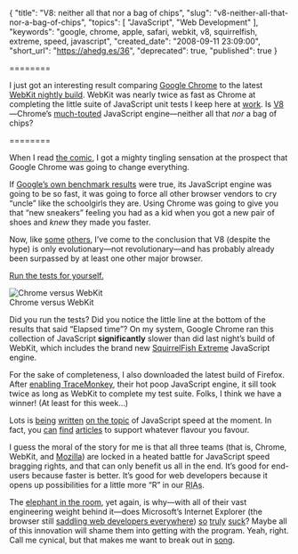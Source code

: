 {
  "title": "V8: neither all that nor a bag of chips",
  "slug": "v8-neither-all-that-nor-a-bag-of-chips",
  "topics": [
    "JavaScript",
    "Web Development"
  ],
  "keywords": "google, chrome, apple, safari, webkit, v8, squirrelfish, extreme, speed, javascript",
  "created_date": "2008-09-11 23:09:00",
  "short_url": "https://ahedg.es/36",
  "deprecated": true,
  "published": true
}

========

I just got an interesting result comparing [Google Chrome](https://www.google.com/chrome) to the latest [WebKit nightly build](https://nightly.webkit.org). WebKit was nearly twice as fast as Chrome at completing the little suite of JavaScript unit tests I keep here at [work](https://www.bookabach.co.nz). Is [V8](https://code.google.com/p/v8/)—Chrome’s [much-touted](https://news.cnet.com/8301-1001_3-10030888-92.html) JavaScript engine—neither all that _nor_ a bag of chips?

========

When I read [the comic](https://blogoscoped.com/google-chrome/), I got a mighty tingling sensation at the prospect that Google Chrome was going to change everything.

If [Google’s own benchmark results](https://www.download.com/8301-2007_4-10030888-12.html) were true, its JavaScript engine was going to be so fast, it was going to force all other browser vendors to cry “uncle” like the schoolgirls they are. Using Chrome was going to give you that “new sneakers” feeling you had as a kid when you got a new pair of shoes and _knew_ they made you faster.

Now, like [some](https://ejohn.org/blog/javascript-performance-rundown/) [others](https://javascriptly.com/2008/09/javascript-in-google-chrome/), I’ve come to the conclusion that V8 (despite the hype) is only evolutionary—not revolutionary—and has probably already been surpassed by at least one other major browser.

[Run the tests for yourself.](/blog/assets/files/js-unit-tests/)

<div class="photo-left">
  <p>
    <img src="/blog/assets/imgs/chrome-0.2.149.29-vs-webkit-r36309.png" alt="Chrome versus WebKit"><br>
    Chrome versus WebKit
  </p>
</div>

Did you run the tests? Did you notice the little line at the bottom of the results that said “Elapsed time”? On <span class="tooltip" title="MacBook Pro, 2.4GHz, 4GB RAM, running VMWare with Windows XP SP2">my system</span>, Google Chrome ran this collection of JavaScript **significantly** slower than did last night’s build of WebKit, which includes the brand new [SquirrelFish Extreme](https://www.tangerinesmash.com/writings/2008/sep/08/squirrelfish-extreme/) JavaScript engine.

For the sake of completeness, I also downloaded the latest build of Firefox. After [enabling TraceMonkey](https://wiki.mozilla.org/JavaScript:TraceMonkey#Playing_with_TraceMonkey), their hot poop JavaScript engine, it sill took twice as long as WebKit to complete my test suite. Folks, I think we have a winner! (At least for this week…)

Lots is [being](https://fernandoacorreia.wordpress.com/2008/09/02/chrome-is-fast-javascript-benchmark/) [written](https://waynepan.com/2008/09/02/v8-tracemonkey-squirrelfish-ie8-benchmarks/) [on the topic](https://scriptnode.com/article/google-chrome-benchmarks/) of JavaScript speed at the moment. In fact, you [can](https://kourge.net/node/122) [find](https://www.google.com/translate?u=http%3A%2F%2Fmy.opera.com%2Fquiris%2Fblog%2Fsquirrelfish-extreme-30&hl=en&ie=UTF-8&sl=pl&tl=en) [articles](https://weblogs.mozillazine.org/roadmap/archives/2008/09/tracemonkey_update.html) to support whatever flavour you favour.

I guess the moral of the story for me is that all three teams (that is, Chrome, WebKit, and [Mozilla](https://www.mozilla.org)) are locked in a heated battle for JavaScript speed bragging rights, and that can only benefit us all in the end. It’s good for end-users because faster is better. It’s good for web developers because it opens up possibilities for a little more “R” in our <acronym class="tooltip" title="Rich Internet Applications">RIAs</acronym>.

The [elephant in the room](https://en.wikipedia.org/wiki/Elephant_in_the_room), yet again, is why—with all of their vast engineering weight behind it—does Microsoft’s Internet Explorer (the browser still [saddling web developers everywhere](https://whydoeseverythingsuck.com/2008/09/who-cares-about-chrome-ie6-has-25.html)) [so](https://www.tgdaily.com/html_tmp/content-view-37904-113.html) [truly](https://lifehacker.com/5044668/beta-browser-speed-tests-which-is-fastest) [suck](https://www.emadibrahim.com/2008/09/02/google-chrome-javascript-speed-test/)? Maybe all of this innovation will shame them into getting with the program. Yeah, right. Call me cynical, but that makes me want to break out in [song](https://en.wikipedia.org/wiki/Dream_On_(Aerosmith_song)).
